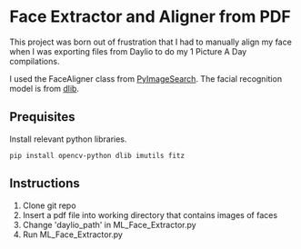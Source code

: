 # Face Extractor and Aligner from PDF 

This project was born out of frustration that I had to manually align my face when I was exporting files from Daylio to do my 1 Picture A Day compilations.

I used the FaceAligner class from [PyImageSearch](https://pyimagesearch.com/). The facial recognition model is from [dlib](https://dlib.net/face_landmark_detection.py.html).

## Prequisites
Install relevant python libraries.
```
pip install opencv-python dlib imutils fitz
```

## Instructions
1. Clone git repo
2. Insert a pdf file into working directory that contains images of faces
3. Change 'daylio_path' in ML_Face_Extractor.py
4. Run ML_Face_Extractor.py

